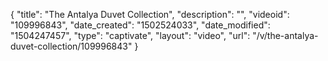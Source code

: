 {
    "title": "The Antalya Duvet Collection",
    "description": "",
    "videoid": "109996843",
    "date_created": "1502524033",
    "date_modified": "1504247457",
    "type": "captivate",
    "layout": "video",
    "url": "\/v\/the-antalya-duvet-collection\/109996843"
}
